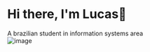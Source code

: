 # Hi there, I'm Lucas👋
A brazilian student in information systems area </br>
![image](https://img.shields.io/badge/WhatsApp-25D366?style=for-the-badge&logo=whatsapp&logoColor=white)
